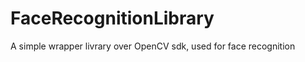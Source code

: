 FaceRecognitionLibrary
======================

A simple wrapper livrary over OpenCV sdk, used for face recognition
